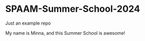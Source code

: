 # SPAAM-Summer-School-2024

Just an example repo

My name is Minna, and this Summer School is awesome! 
